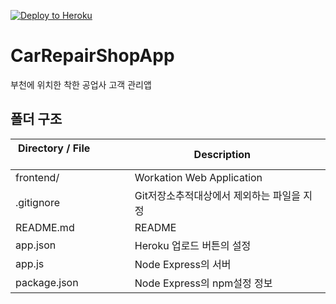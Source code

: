 [![Deploy to Heroku](https://www.herokucdn.com/deploy/button.png)](https://heroku.com/deploy?template=https://github.com/sungkuk5420/CarRepairShopApp/tree/%EC%9D%B4%EC%8A%88_5_%ED%97%A4%EB%A1%9C%EC%BF%A0_%EC%84%9C%EB%B2%84_%EC%85%8B%ED%8C%85)

# CarRepairShopApp

부천에 위치한 착한 공업사 고객 관리앱

## 폴더 구조

| Directory / File               | Description      |
| ----------------------- | ---------------- |
| frontend/                 | Workation Web Application |
| .gitignore                  | Git저장소추적대상에서 제외하는 파일을 지정 |
| README.md                 | README |
| app.json                  | Heroku 업로드 버튼의 설정 |
| app.js                  | Node Express의 서버 |
| package.json                  | Node Express의 npm설정 정보 |
